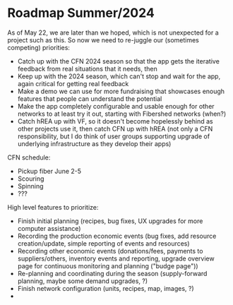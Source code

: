 # Roadmap Summer/2024

As of May 22, we are later than we hoped, which is not unexpected for a project such as this.  So now we need to re-juggle our (sometimes competing) priorities:
* Catch up with the CFN 2024 season so that the app gets the iterative feedback from real situations that it needs, then
* Keep up with the 2024 season, which can't stop and wait for the app, again critical for getting real feedback
* Make a demo we can use for more fundraising that showcases enough features that people can understand the potential
* Make the app completely configurable and usable enough for other networks to at least try it out, starting with Fibershed networks (when?)
* Catch hREA up with VF, so it doesn't become hopelessly behind as other projects use it, then catch CFN up with hREA (not only a CFN responsibility, but I do think of user groups supporting upgrade of underlying infrastructure as they develop their apps)

CFN schedule:
* Pickup fiber June 2-5
* Scouring
* Spinning
* ???

High level features to prioritize:
* Finish initial planning (recipes, bug fixes, UX upgrades for more computer assistance)
* Recording the production economic events (bug fixes, add resource creation/update, simple reporting of events and resources)
* Recording other economic events (donations/fees, payments to suppliers/others, inventory events and reporting, upgrade overview page for continuous monitoring and planning ("budge page"))
* Re-planning and coordinating during the season (supply-forward planning, maybe some demand upgrades, ?)
* Finish network configuration (units, recipes, map, images, ?)
* 
